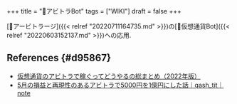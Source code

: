 +++
title = "📝アビトラBot"
tags = ["WIKI"]
draft = false
+++

[📝アービトラージ]({{< relref "20220711164735.md" >}})の[📝仮想通貨Bot]({{< relref "20220603152137.md" >}})への応用.


## References {#d95867}

-   [仮想通貨のアビトラで稼ぐってどうやるの総まとめ（2022年版）](https://note.com/cryptoo_bear/n/n76111d01158a)
-   [5月の損益と再現性のあるアビトラで5000円を1億円にした話｜qash_tit｜note](https://note.com/qash/n/nf71c08f2a479)
